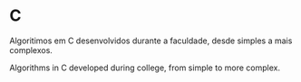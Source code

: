 # C
 Algoritimos em C desenvolvidos durante a faculdade, desde simples a mais complexos.
 
 Algorithms in C developed during college, from simple to more complex.
